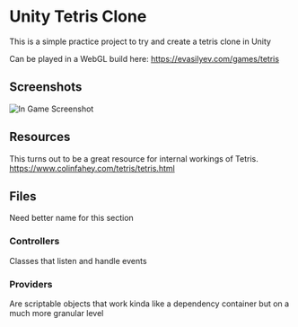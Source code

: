 # Unity Tetris Clone

This is a simple practice project to try and create a tetris clone in Unity

Can be played in a WebGL build here:
https://evasilyev.com/games/tetris

## Screenshots
![In Game Screenshot](https://media.githubusercontent.com/media/Zeejfps/Unity-Tetromino-Game/main/Screenshots/Screenshot%202023-11-05%20130228.png)

## Resources
This turns out to be a great resource for internal workings of Tetris.
https://www.colinfahey.com/tetris/tetris.html

## Files
Need better name for this section
### Controllers
Classes that listen and handle events
### Providers
Are scriptable objects that work kinda like a dependency container but on a much more granular level 